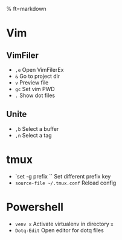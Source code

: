 % ft=markdown

# Vim

## VimFiler

- `,e`  Open VimFilerEx
- `&`  Go to project dir
- `v`  Preview file
- `gc`  Set vim PWD
- `.`  Show dot files

## Unite

- `,b`  Select a buffer
- `,n`  Select a tag

# tmux

- `set -g prefix ``   Set different prefix key
- `source-file ~/.tmux.conf`  Reload config

# Powershell

- `venv x`  Activate virtualenv in directory `x`
- `Dotq-Edit`  Open editor for dotq files
